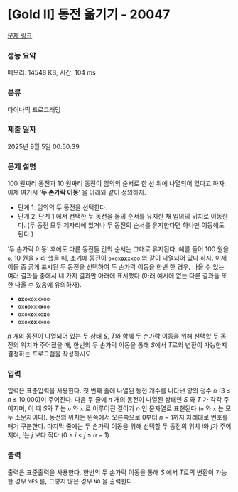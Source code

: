 # [Gold II] 동전 옮기기 - 20047 

[문제 링크](https://www.acmicpc.net/problem/20047) 

### 성능 요약

메모리: 14548 KB, 시간: 104 ms

### 분류

다이나믹 프로그래밍

### 제출 일자

2025년 9월 5일 00:50:39

### 문제 설명

<p>100 원짜리 동전과 10 원짜리 동전이 임의의 순서로 한 선 위에 나열되어 있다고 하자. 이제 여기서 ‘<strong>두 손가락 이동</strong>’ 을 아래와 같이 정의하자.</p>

<ul>
	<li>단계 1: 임의의 두 동전을 선택한다.</li>
	<li>단계 2: 단계 1 에서 선택한 두 동전을 둘의 순서를 유지한 채 임의의 위치로 이동한다. (두 동전 모두 제자리에 있거나 두 동전의 순서를 유지한다면 하나만 이동해도 된다.)</li>
</ul>

<p>‘두 손가락 이동’ 후에도 다른 동전들 간의 순서는 그대로 유지된다. 예를 들어 100 원을 <code>o</code>, 10 원을 <code>x</code> 라 했을 때, 초기에 동전이 <code>oxox<strong>ox</strong>xxoo</code> 와 같이 나열되어 있다 하자. 이제 이들 중 굵게 표시된 두 동전을 선택하여 두 손가락 이동을 한번 한 경우, 나올 수 있는 여러 결과들 중에서 네 가지 결과만 아래에 표시했다 (아래 예시에 없는 다른 결과들 또한 나올 수 있음에 유의하자).</p>

<ul>
	<li><code><strong>ox</strong>oxoxxxoo</code></li>
	<li><code>ox<strong>o</strong>oxxx<strong>x</strong>oo</code></li>
	<li><code>oxox<strong>o</strong>xxo<strong>x</strong>o</code></li>
	<li><code>oxox<strong>ox</strong>xxoo</code></li>
</ul>

<p><em>n</em> 개의 동전이 나열되어 있는 두 상태 <em>S</em>, <em>T</em>와 함께 두 손가락 이동을 위해 선택할 두 동전의 위치가 주어졌을 때, 한번의 두 손가락 이동을 통해 <em>S</em>에서 <em>T</em>로의 변환이 가능한지 결정하는 프로그램을 작성하시오.</p>

### 입력 

 <p>입력은 표준입력을 사용한다. 첫 번째 줄에 나열된 동전 개수를 나타낸 양의 정수 <em>n</em> (3 ≤ <em>n</em> ≤ 10,000)이 주어진다. 다음 두 줄에 <em>n</em> 개의 동전이 나열된 상태인 <em>S</em> 와 <em>T</em> 가 각각 주어지며, 이 때 <em>S</em>와 <em>T</em> 는 <code>o</code> 와 <code>x</code> 로 이루어진 길이가 <em>n</em> 인 문자열로 표현된다 (<code>o</code> 와 <code>x</code> 는 모두 소문자이다). 동전의 위치는 왼쪽에서 오른쪽으로 0부터 <em>n</em> − 1까지 차례대로 번호를 매겨 구분한다. 마지막 줄에는 두 손가락 이동을 위해 선택할 두 동전의 위치 <em>i</em>와 <em>j</em>가 주어지며, <em>i</em>는 <em>j</em> 보다 작다 (0 ≤ <em>i</em> < <em>j</em> ≤ <em>n</em> − 1).</p>

### 출력 

 <p>출력은 표준출력을 사용한다. 한번의 두 손가락 이동을 통해 <em>S</em> 에서 <em>T</em>로의 변환이 가능한 경우 <code>YES</code> 를, 그렇지 않은 경우 <code>NO</code> 을 출력한다.</p>

